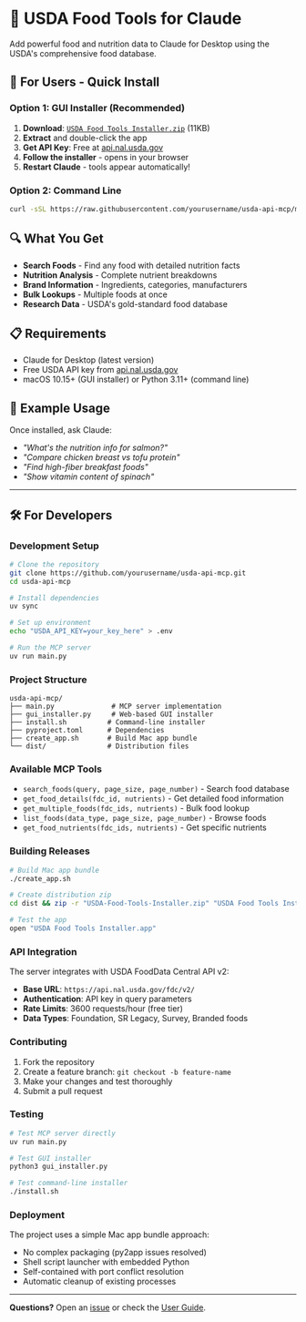 # 🍎 USDA Food Tools for Claude

Add powerful food and nutrition data to Claude for Desktop using the USDA's comprehensive food database.

## 🚀 For Users - Quick Install

### Option 1: GUI Installer (Recommended)
1. **Download**: [`USDA Food Tools Installer.zip`](https://github.com/rpassafaro/usda-api-mcp/releases/latest) (11KB)
2. **Extract** and double-click the app
3. **Get API Key**: Free at [api.nal.usda.gov](https://api.nal.usda.gov/signup)
4. **Follow the installer** - opens in your browser
5. **Restart Claude** - tools appear automatically!

### Option 2: Command Line
```bash
curl -sSL https://raw.githubusercontent.com/yourusername/usda-api-mcp/main/install.sh | bash
```

## 🔍 What You Get

- **Search Foods** - Find any food with detailed nutrition facts
- **Nutrition Analysis** - Complete nutrient breakdowns  
- **Brand Information** - Ingredients, categories, manufacturers
- **Bulk Lookups** - Multiple foods at once
- **Research Data** - USDA's gold-standard food database

## 📋 Requirements

- Claude for Desktop (latest version)
- Free USDA API key from [api.nal.usda.gov](https://api.nal.usda.gov/signup)
- macOS 10.15+ (GUI installer) or Python 3.11+ (command line)

## 💬 Example Usage

Once installed, ask Claude:
- *"What's the nutrition info for salmon?"*
- *"Compare chicken breast vs tofu protein"*
- *"Find high-fiber breakfast foods"*
- *"Show vitamin content of spinach"*

---

## 🛠️ For Developers

### Development Setup

```bash
# Clone the repository
git clone https://github.com/yourusername/usda-api-mcp.git
cd usda-api-mcp

# Install dependencies
uv sync

# Set up environment
echo "USDA_API_KEY=your_key_here" > .env

# Run the MCP server
uv run main.py
```

### Project Structure

```
usda-api-mcp/
├── main.py              # MCP server implementation
├── gui_installer.py     # Web-based GUI installer
├── install.sh          # Command-line installer
├── pyproject.toml      # Dependencies
├── create_app.sh       # Build Mac app bundle
└── dist/               # Distribution files
```

### Available MCP Tools

- `search_foods(query, page_size, page_number)` - Search food database
- `get_food_details(fdc_id, nutrients)` - Get detailed food information
- `get_multiple_foods(fdc_ids, nutrients)` - Bulk food lookup
- `list_foods(data_type, page_size, page_number)` - Browse foods
- `get_food_nutrients(fdc_ids, nutrients)` - Get specific nutrients

### Building Releases

```bash
# Build Mac app bundle
./create_app.sh

# Create distribution zip
cd dist && zip -r "USDA-Food-Tools-Installer.zip" "USDA Food Tools Installer.app"

# Test the app
open "USDA Food Tools Installer.app"
```

### API Integration

The server integrates with USDA FoodData Central API v2:
- **Base URL**: `https://api.nal.usda.gov/fdc/v2/`
- **Authentication**: API key in query parameters
- **Rate Limits**: 3600 requests/hour (free tier)
- **Data Types**: Foundation, SR Legacy, Survey, Branded foods

### Contributing

1. Fork the repository
2. Create a feature branch: `git checkout -b feature-name`
3. Make your changes and test thoroughly
4. Submit a pull request

### Testing

```bash
# Test MCP server directly
uv run main.py

# Test GUI installer
python3 gui_installer.py

# Test command-line installer
./install.sh
```

### Deployment

The project uses a simple Mac app bundle approach:
- No complex packaging (py2app issues resolved)
- Shell script launcher with embedded Python
- Self-contained with port conflict resolution
- Automatic cleanup of existing processes

---

**Questions?** Open an [issue](../../issues) or check the [User Guide](USER_GUIDE.md).